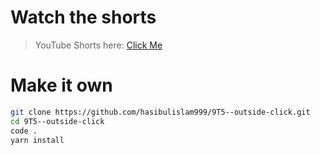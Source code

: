 # Watch the shorts

> YouTube Shorts here: [Click Me](https://www.example.com)

# Make it own

```bash
git clone https://github.com/hasibulislam999/9T5--outside-click.git
cd 9T5--outside-click
code .
yarn install
```
